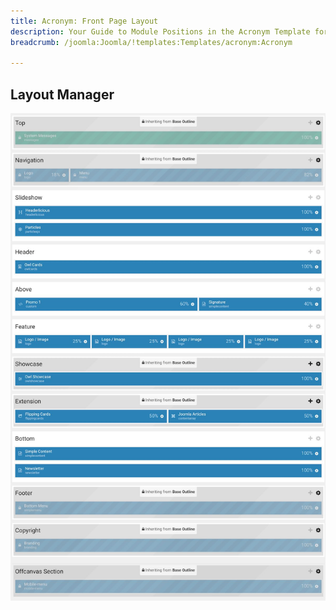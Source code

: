 ```yaml
---
title: Acronym: Front Page Layout
description: Your Guide to Module Positions in the Acronym Template for Joomla
breadcrumb: /joomla:Joomla/!templates:Templates/acronym:Acronym

---
```


## Layout Manager

![positions](assets/outline_home_1.jpeg)